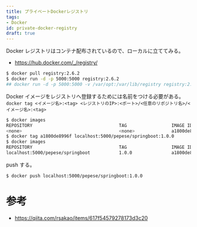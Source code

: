 ```yaml
---
title: プライベートDockerレジストリ
tags:
- Docker
id: private-docker-registry
draft: true
---
```


Docker レジストリはコンテナ配布されているので、ローカルに立ててみる。

- https://hub.docker.com/_/registry/

```bash
$ docker pull registry:2.6.2
$ docker run -d -p 5000:5000 registry:2.6.2
## docker run -d -p 5000:5000 -v /var/opt:/var/lib/registry registry:2.6.2
```

Docker イメージをレジストリへ登録するためには名前をつける必要がある。  
`docker tag <イメージ名>:<tag> <レジストリのIP>:<ポート>/<任意のリポジトリ名>/<イメージ名>:<tag>`

```bash
$ docker images
REPOSITORY                                 TAG                 IMAGE ID            CREATED             SIZE
<none>                                     <none>              a1800de8996f        12 hours ago        987MB
$ docker tag a1800de8996f localhost:5000/pepese/springboot:1.0.0
$ docker images
REPOSITORY                                 TAG                 IMAGE ID            CREATED             SIZE
localhost:5000/pepese/springboot           1.0.0               a1800de8996f        12 hours ago        987MB
```

push する。

```bash
$ docker push localhost:5000/pepese/springboot:1.0.0
```

# 参考

- https://qiita.com/rsakao/items/617f54579278173d3c20